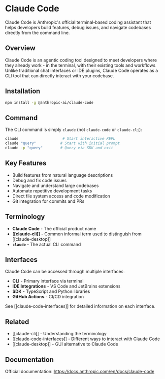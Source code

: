 # Claude Code

Claude Code is Anthropic's official terminal-based coding assistant that helps developers build features, debug issues, and navigate codebases directly from the command line.

## Overview

Claude Code is an agentic coding tool designed to meet developers where they already work - in the terminal, with their existing tools and workflows. Unlike traditional chat interfaces or IDE plugins, Claude Code operates as a CLI tool that can directly interact with your codebase.

## Installation

```bash
npm install -g @anthropic-ai/claude-code
```

## Command

The CLI command is simply `claude` (not `claude-code` or `claude-cli`):

```bash
claude                    # Start interactive REPL
claude "query"           # Start with initial prompt
claude -p "query"        # Query via SDK and exit
```

## Key Features

- Build features from natural language descriptions
- Debug and fix code issues
- Navigate and understand large codebases
- Automate repetitive development tasks
- Direct file system access and code modification
- Git integration for commits and PRs

## Terminology

- **Claude Code** - The official product name
- **[[claude-cli]]** - Common informal term used to distinguish from [[claude-desktop]]
- **`claude`** - The actual CLI command

## Interfaces

Claude Code can be accessed through multiple interfaces:
- **CLI** - Primary interface via terminal
- **IDE Integrations** - VS Code and JetBrains extensions
- **SDK** - TypeScript and Python libraries
- **GitHub Actions** - CI/CD integration

See [[claude-code-interfaces]] for detailed information on each interface.

## Related

- [[claude-cli]] - Understanding the terminology
- [[claude-code-interfaces]] - Different ways to interact with Claude Code
- [[claude-desktop]] - GUI alternative to Claude Code

## Documentation

Official documentation: https://docs.anthropic.com/en/docs/claude-code